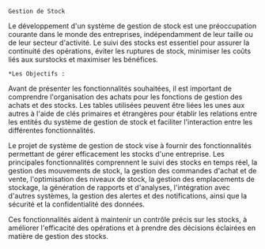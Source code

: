     Gestion de Stock 

Le développement d'un système de gestion de stock est une préoccupation courante dans le monde des entreprises, indépendamment de leur taille ou de leur secteur d'activité. Le suivi des stocks est essentiel pour assurer la continuité des opérations, éviter les ruptures de stock, minimiser les coûts liés aux surstocks et maximiser les bénéfices.

    *Les Objectifs :
  
Avant de présenter les fonctionnalités souhaitées, il est important de comprendre l'organisation des achats pour les fonctions de gestion des achats et des stocks. Les tables utilisées peuvent être liées les unes aux autres à l'aide de clés primaires et étrangères pour établir les relations entre les entités du système de gestion de stock et faciliter l'interaction entre les différentes fonctionnalités.


Le projet de système de gestion de stock vise à fournir des fonctionnalités permettant de gérer efficacement les stocks d'une entreprise. Les principales fonctionnalités comprennent le suivi des stocks en temps réel, la gestion des mouvements de stock, la gestion des commandes d'achat et de vente, l'optimisation des niveaux de stock, la gestion des emplacements de stockage, la génération de rapports et d'analyses, l'intégration avec d'autres systèmes, la gestion des alertes et des notifications, ainsi que la sécurité et la confidentialité des données.


Ces fonctionnalités aident à maintenir un contrôle précis sur les stocks, à améliorer l'efficacité des opérations et à prendre des décisions éclairées en matière de gestion des stocks.

